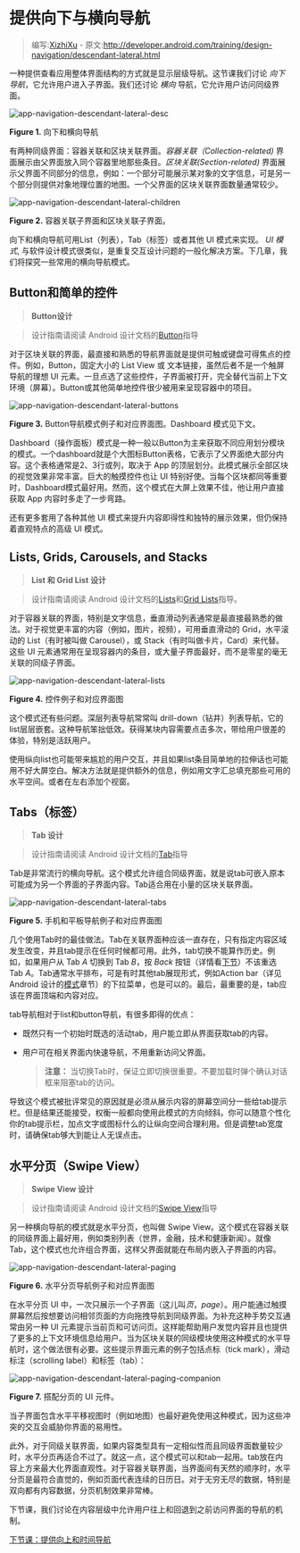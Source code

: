 # 提供向下与横向导航

> 编写:[XizhiXu](https://github.com/XizhiXu) - 原文:<http://developer.android.com/training/design-navigation/descendant-lateral.html>

一种提供查看应用整体界面结构的方式就是显示层级导航。这节课我们讨论 *向下导航*，它允许用户进入子界面。我们还讨论 *横向* 导航，它允许用户访问同级界面。

![app-navigation-descendant-lateral-desc](app-navigation-descendant-lateral-desc.png)

**Figure 1.** 向下和横向导航

有两种同级界面：容器关联和区块关联界面。*容器关联（Collection-related)* 界面展示由父界面放入同个容器里地那些条目。*区块关联(Section-related)* 界面展示父界面不同部分的信息，例如：一个部分可能展示某对象的文字信息，可是另一个部分则提供对象地理位置的地图。一个父界面的区块关联界面数量通常较少。

![app-navigation-descendant-lateral-children](app-navigation-descendant-lateral-children.png)

**Figure 2.** 容器关联子界面和区块关联子界面。

向下和横向导航可用List（列表），Tab（标签）或者其他 UI 模式来实现。 *UI 模式*, 与软件设计模式很类似，是重复交互设计问题的一般化解决方案。下几章，我们将探究一些常用的横向导航模式。

## Button和简单的控件

> **Button设计**

> 设计指南请阅读 Android 设计文档的[Button](http://developer.android.com/design/building-blocks/buttons.html)指导

对于区块关联的界面，最直接和熟悉的导航界面就是提供可触或键盘可得焦点的控件。例如，Button，固定大小的 List View 或 文本链接，虽然后者不是一个触屏导航的理想 UI 元素。一旦点选了这些控件，子界面被打开，完全替代当前上下文环境（屏幕）。Button或其他简单地控件很少被用来呈现容器中的项目。

![app-navigation-descendant-lateral-buttons](app-navigation-descendant-lateral-buttons.png)

**Figure 3.** Button导航模式例子和对应界面图。Dashboard 模式见下文。

Dashboard（操作面板）模式是一种一般以Button为主来获取不同应用划分模块的模式。一个dashboard就是个大图标Button表格，它表示了父界面绝大部分内容。这个表格通常是2、3行或列，取决于 App 的顶层划分。此模式展示全部区块的视觉效果非常丰富。巨大的触摸控件也让 UI 特别好使。当每个区块都同等重要时，Dashboard模式最好用。然而，这个模式在大屏上效果不佳，他让用户直接获取 App 内容时多走了一步弯路。

还有更多套用了各种其他 UI 模式来提升内容即得性和独特的展示效果，但仍保持着直观特点的高级 UI 模式。

## Lists, Grids, Carousels, and Stacks

> **List 和 Grid List 设计**

> 设计指南请阅读 Android 设计文档的[Lists](http://developer.android.com/design/building-blocks/lists.html)和[Grid Lists](http://developer.android.com/design/building-blocks/grid-lists.html)指导。

对于容器关联的界面，特别是文字信息，垂直滑动列表通常是最直接最熟悉的做法。对于视觉更丰富的内容（例如，图片，视频），可用垂直滑动的 Grid，水平滚动的 List（有时被叫做 Carousel），或 Stack（有时叫做卡片，Card）来代替。这些 UI 元素通常用在呈现容器内的条目，或大量子界面最好，而不是零星的毫无关联的同级子界面。

![app-navigation-descendant-lateral-lists](app-navigation-descendant-lateral-lists.png)

**Figure 4.** 控件例子和对应界面图

这个模式还有些问题。深层列表导航常常叫 drill-down（钻井）列表导航，它的list层层嵌套。这种导航笨拙低效。获得某块内容需要点击多次，带给用户很差的体验，特别是活跃用户。

使用纵向list也可能带来尴尬的用户交互，并且如果list条目简单地的拉伸话也可能用不好大屏空白。解决方法就是提供额外的信息，例如用文字汇总填充那些可用的水平空间。或者在左右添加个视窗。

## Tabs（标签）

> **Tab 设计**

> 设计指南请阅读 Android 设计文档的[Tab](http://developer.android.com/design/building-blocks/tabs.html)指导

Tab是非常流行的横向导航。这个模式允许组合同级界面，就是说tab可嵌入原本可能成为另一个界面的子界面内容。Tab适合用在小量的区块关联界面。

![app-navigation-descendant-lateral-tabs](app-navigation-descendant-lateral-tabs.png)

**Figure 5.** 手机和平板导航例子和对应界面图

几个使用Tab时的最佳做法。Tab在关联界面种应该一直存在，只有指定内容区域发生改变，并且tab提示在任何时候都可用。此外，tab切换不能算作历史。例如，如果用户从 Tab *A* 切换到 Tab *B*，按 *Back* 按钮（详情看[下节](ancestral-temporal.html)）不该重选 Tab *A*。Tab通常水平排布，可是有时其他tab展现形式，例如Action bar（详见Android 设计的[模式](http://developer.android.com/design/patterns/actionbar.html)章节）的下拉菜单，也是可以的。最后，最重要的是，tab应该在界面顶端和内容对应。

tab导航相对于list和button导航，有很多即得的优点：

* 既然只有一个初始时既选的活动tab，用户能立即从界面获取tab的内容。

* 用户可在相关界面内快速导航，不用重新访问父界面。

  > **注意：** 当切换Tab时，保证立即切换很重要。不要加载时弹个确认对话框来阻塞tab的访问。

导致这个模式被批评常见的原因就是必须从展示内容的屏幕空间分一些给tab提示栏。但是结果还能接受，权衡一般都向使用此模式的方向倾斜。你可以随意个性化你的tab提示栏，加点文字或图标什么的让纵向空间合理利用。但是调整tab宽度时，请确保tab够大到能让人无误点击。

## 水平分页（Swipe View）

> **Swipe View 设计**

> 设计指南请阅读 Android 设计文档的[Swipe View](http://developer.android.com/design/patterns/swipe-views.html)指导

另一种横向导航的模式就是水平分页，也叫做 Swipe View。这个模式在容器关联的同级界面上最好用，例如类别列表（世界，金融，技术和健康新闻）。就像Tab，这个模式也允许组合界面，这样父界面就能在布局内嵌入子界面的内容。

![app-navigation-descendant-lateral-paging](app-navigation-descendant-lateral-paging.png)

**Figure 6.** 水平分页导航例子和对应界面图

在水平分页 UI 中，一次只展示一个子界面（这儿叫*页*，*page*）。用户能通过触摸屏幕然后按想要访问相邻页面的方向拖拽导航到同级界面。为补充这种手势交互通常由另一种 UI 元素提示当前页和可访问页。这样能帮助用户发觉内容并且也提供了更多的上下文环境信息给用户。当为区块关联的同级模块使用这种模式的水平导航时，这个做法很有必要。这些提示界面元素的例子包括点标（tick  mark），滑动标注（scrolling label）和标签（tab）：

![app-navigation-descendant-lateral-paging-companion](app-navigation-descendant-lateral-paging-companion.png)

**Figure 7.** 搭配分页的 UI 元件。

当子界面包含水平平移视图时（例如地图）也最好避免使用这种模式，因为这些冲突的交互会威胁你界面的易用性。

此外，对于同级关联界面，如果内容类型具有一定相似性而且同级界面数量较少时，水平分页再适合不过了。就这一点，这个模式可以和tab一起用。tab放在内容上方来最大化界面直观性。对于容器关联界面，当界面间有天然的顺序时，水平分页是最符合直觉的，例如页面代表连续的日历日。对于无穷无尽的数据，特别是双向都有内容数据，分页机制效果非常棒。

下节课，我们讨论在内容层级中允许用户往上和回退到之前访问界面的导航的机制。

[下节课：提供向上和时间导航](ancestral-temporal.html)


